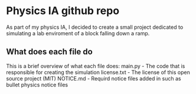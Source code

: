 # Physics IA github repo

As part of my physics IA, I decided to create a small project dedicated to simulating a lab enviroment of a block falling down a ramp.

## What does each file do
This is a brief overview of what each file does:
main.py - The code that is responsible for creating the simulation
license.txt - The license of this open source project (MIT)
NOTICE.md - Requird notice files added in such as bullet physics notice files